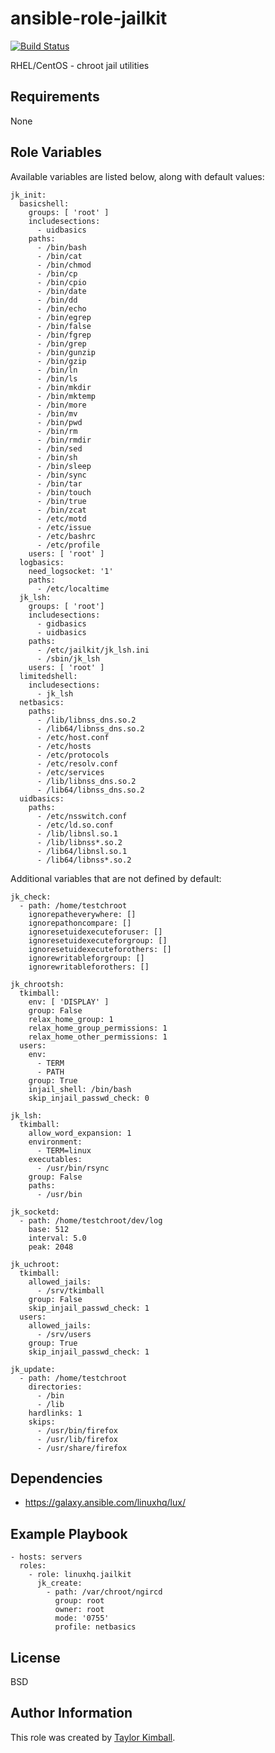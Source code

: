 # ansible-role-jailkit

[![Build Status](https://travis-ci.org/linuxhq/ansible-role-jailkit.svg?branch=master)](https://travis-ci.org/linuxhq/ansible-role-jailkit)

RHEL/CentOS - chroot jail utilities

## Requirements

None

## Role Variables

Available variables are listed below, along with default values:

    jk_init:
      basicshell:
        groups: [ 'root' ]
        includesections:
          - uidbasics
        paths:
          - /bin/bash
          - /bin/cat
          - /bin/chmod
          - /bin/cp
          - /bin/cpio
          - /bin/date
          - /bin/dd
          - /bin/echo
          - /bin/egrep
          - /bin/false
          - /bin/fgrep
          - /bin/grep
          - /bin/gunzip
          - /bin/gzip
          - /bin/ln
          - /bin/ls
          - /bin/mkdir
          - /bin/mktemp
          - /bin/more
          - /bin/mv
          - /bin/pwd
          - /bin/rm
          - /bin/rmdir
          - /bin/sed
          - /bin/sh
          - /bin/sleep
          - /bin/sync
          - /bin/tar
          - /bin/touch
          - /bin/true
          - /bin/zcat
          - /etc/motd
          - /etc/issue
          - /etc/bashrc
          - /etc/profile
        users: [ 'root' ]
      logbasics:
        need_logsocket: '1'
        paths:
          - /etc/localtime
      jk_lsh:
        groups: [ 'root']
        includesections:
          - gidbasics
          - uidbasics
        paths:
          - /etc/jailkit/jk_lsh.ini
          - /sbin/jk_lsh
        users: [ 'root' ]
      limitedshell:
        includesections:
          - jk_lsh
      netbasics:
        paths:
          - /lib/libnss_dns.so.2
          - /lib64/libnss_dns.so.2
          - /etc/host.conf
          - /etc/hosts
          - /etc/protocols
          - /etc/resolv.conf
          - /etc/services
          - /lib/libnss_dns.so.2
          - /lib64/libnss_dns.so.2
      uidbasics:
        paths:
          - /etc/nsswitch.conf
          - /etc/ld.so.conf
          - /lib/libnsl.so.1
          - /lib/libnss*.so.2
          - /lib64/libnsl.so.1
          - /lib64/libnss*.so.2

Additional variables that are not defined by default:

    jk_check:
      - path: /home/testchroot
        ignorepatheverywhere: []
        ignorepathoncompare: []
        ignoresetuidexecuteforuser: []
        ignoresetuidexecuteforgroup: []
        ignoresetuidexecuteforothers: []
        ignorewritableforgroup: []
        ignorewritableforothers: []

    jk_chrootsh:
      tkimball:
        env: [ 'DISPLAY' ]
        group: False
        relax_home_group: 1
        relax_home_group_permissions: 1
        relax_home_other_permissions: 1
      users:
        env:
          - TERM
          - PATH
        group: True
        injail_shell: /bin/bash
        skip_injail_passwd_check: 0

    jk_lsh:
      tkimball:
        allow_word_expansion: 1
        environment:
          - TERM=linux
        executables:
          - /usr/bin/rsync
        group: False
        paths:
          - /usr/bin

    jk_socketd:
      - path: /home/testchroot/dev/log
        base: 512
        interval: 5.0
        peak: 2048

    jk_uchroot:
      tkimball:
        allowed_jails:
          - /srv/tkimball
        group: False
        skip_injail_passwd_check: 1
      users:
        allowed_jails:
          - /srv/users
        group: True
        skip_injail_passwd_check: 1

    jk_update:
      - path: /home/testchroot
        directories:
          - /bin
          - /lib
        hardlinks: 1
        skips:
          - /usr/bin/firefox
          - /usr/lib/firefox
          - /usr/share/firefox

## Dependencies

 * https://galaxy.ansible.com/linuxhq/lux/

## Example Playbook

    - hosts: servers
      roles:
        - role: linuxhq.jailkit
          jk_create:
            - path: /var/chroot/ngircd
              group: root
              owner: root
              mode: '0755'
              profile: netbasics

## License

BSD

## Author Information

This role was created by [Taylor Kimball](http://www.linuxhq.org).
